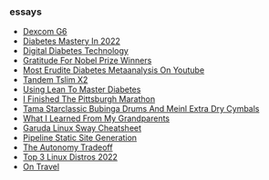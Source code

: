 ### essays

<ul><li><a href="/essays/diabetes/dexcom_g6.html">Dexcom G6</a></li><li><a href="/essays/diabetes/diabetes_mastery_in_2022.html">Diabetes Mastery In 2022</a></li><li><a href="/essays/diabetes/digital_diabetes_technology.html">Digital Diabetes Technology</a></li><li><a href="/essays/diabetes/gratitude_for_nobel_prize_winners.html">Gratitude For Nobel Prize Winners</a></li><li><a href="/essays/diabetes/most_erudite_diabetes_metaanalysis_on_youtube.html">Most Erudite Diabetes Metaanalysis On Youtube</a></li><li><a href="/essays/diabetes/tandem_tslim_x2.html">Tandem Tslim X2</a></li><li><a href="/essays/diabetes/using_lean_to_master_diabetes.html">Using Lean To Master Diabetes</a></li><li><a href="/essays/exercise/i_finished_the_pittsburgh_marathon.html">I Finished The Pittsburgh Marathon</a></li><li><a href="/essays/music/tama_starclassic_bubinga_drums_and_meinl_extra_dry_cymbals.html">Tama Starclassic Bubinga Drums And Meinl Extra Dry Cymbals</a></li><li><a href="/essays/spirituality/what_i_learned_from_my_grandparents.html">What I Learned From My Grandparents</a></li><li><a href="/essays/technology/garuda_linux_sway_cheatsheet.html">Garuda Linux Sway Cheatsheet</a></li><li><a href="/essays/technology/pipeline_static_site_generation.html">Pipeline Static Site Generation</a></li><li><a href="/essays/technology/the_autonomy_tradeoff.html">The Autonomy Tradeoff</a></li><li><a href="/essays/technology/top_3_linux_distros_2022.html">Top 3 Linux Distros 2022</a></li><li><a href="/essays/travel/on_travel.html">On Travel</a></li></ul>